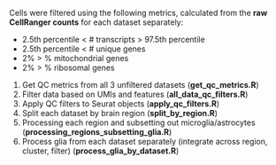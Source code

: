 Cells were filtered using the following metrics, calculated from the **raw CellRanger counts** for each dataset separately: 
* 2.5th percentile < # transcripts > 97.5th percentile
* 2.5th percentile < # unique genes
* 2% > % mitochondrial genes
* 2% > % ribosomal genes

1. Get QC metrics from all 3 unfiltered datasets (**get_qc_metrics.R**)
2. Filter data based on UMIs and features (**all_data_qc_filters.R**)
3. Apply QC filters to Seurat objects (**apply_qc_filters.R**)
4. Split each dataset by brain region (**split_by_region.R**)
5. Processing each region and subsetting out microglia/astrocytes (**processing_regions_subsetting_glia.R**)
6. Process glia from each dataset separately (integrate across region, cluster, filter) (**process_glia_by_dataset.R**)
